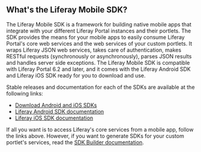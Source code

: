 ## What's the Liferay Mobile SDK?

The Liferay Mobile SDK is a framework for building native mobile apps that
integrate with your different Liferay Portal instances and their portlets. The
SDK provides the means for your mobile apps to easily consume Liferay Portal's
core web services and the web services of your custom portlets. It wraps Liferay
JSON web services, takes care of authentication, makes RESTful requests
(synchronously or asynchronously), parses JSON results and handles server side
exceptions. The Liferay Mobile SDK is compatible with Liferay Portal 6.2 and
later, and it comes with the Liferay Android SDK and Liferay iOS SDK ready for
you to download and use.

Stable releases and documentation for each of the SDKs are available at the
following links:

- [Download Android and iOS SDKs](../../releases) 
- [Liferay Android SDK documentation](android/README.md)
- [Liferay iOS SDK documentation](ios/README.md)

If all you want is to access Liferay's core services from a mobile app, follow
the links above. However, if you want to generate SDKs for your custom portlet's
services, read the [SDK Builder documentation](src/README.md).